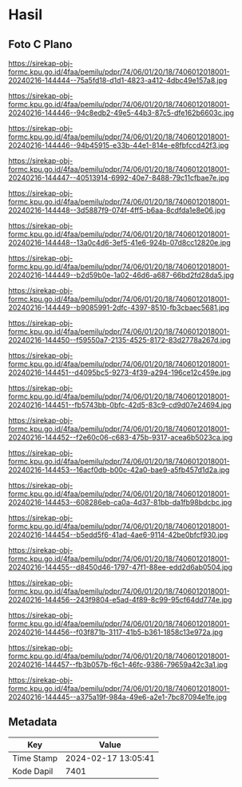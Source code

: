 # Hasil

## Foto C Plano

https://sirekap-obj-formc.kpu.go.id/4faa/pemilu/pdpr/74/06/01/20/18/7406012018001-20240216-144444--75a5fd18-d1d1-4823-a412-4dbc49e157a8.jpg

https://sirekap-obj-formc.kpu.go.id/4faa/pemilu/pdpr/74/06/01/20/18/7406012018001-20240216-144446--94c8edb2-49e5-44b3-87c5-dfe162b6603c.jpg

https://sirekap-obj-formc.kpu.go.id/4faa/pemilu/pdpr/74/06/01/20/18/7406012018001-20240216-144446--94b45915-e33b-44e1-814e-e8fbfccd42f3.jpg

https://sirekap-obj-formc.kpu.go.id/4faa/pemilu/pdpr/74/06/01/20/18/7406012018001-20240216-144447--40513914-6992-40e7-8488-79c11cfbae7e.jpg

https://sirekap-obj-formc.kpu.go.id/4faa/pemilu/pdpr/74/06/01/20/18/7406012018001-20240216-144448--3d5887f9-074f-4ff5-b6aa-8cdfda1e8e06.jpg

https://sirekap-obj-formc.kpu.go.id/4faa/pemilu/pdpr/74/06/01/20/18/7406012018001-20240216-144448--13a0c4d6-3ef5-41e6-924b-07d8cc12820e.jpg

https://sirekap-obj-formc.kpu.go.id/4faa/pemilu/pdpr/74/06/01/20/18/7406012018001-20240216-144449--b2d59b0e-1a02-46d6-a687-66bd2fd28da5.jpg

https://sirekap-obj-formc.kpu.go.id/4faa/pemilu/pdpr/74/06/01/20/18/7406012018001-20240216-144449--b9085991-2dfc-4397-8510-fb3cbaec5681.jpg

https://sirekap-obj-formc.kpu.go.id/4faa/pemilu/pdpr/74/06/01/20/18/7406012018001-20240216-144450--f59550a7-2135-4525-8172-83d2778a267d.jpg

https://sirekap-obj-formc.kpu.go.id/4faa/pemilu/pdpr/74/06/01/20/18/7406012018001-20240216-144451--d4095bc5-9273-4f39-a294-196ce12c459e.jpg

https://sirekap-obj-formc.kpu.go.id/4faa/pemilu/pdpr/74/06/01/20/18/7406012018001-20240216-144451--fb5743bb-0bfc-42d5-83c9-cd9d07e24694.jpg

https://sirekap-obj-formc.kpu.go.id/4faa/pemilu/pdpr/74/06/01/20/18/7406012018001-20240216-144452--f2e60c06-c683-475b-9317-acea6b5023ca.jpg

https://sirekap-obj-formc.kpu.go.id/4faa/pemilu/pdpr/74/06/01/20/18/7406012018001-20240216-144453--16acf0db-b00c-42a0-bae9-a5fb457d1d2a.jpg

https://sirekap-obj-formc.kpu.go.id/4faa/pemilu/pdpr/74/06/01/20/18/7406012018001-20240216-144453--608286eb-ca0a-4d37-81bb-da1fb98bdcbc.jpg

https://sirekap-obj-formc.kpu.go.id/4faa/pemilu/pdpr/74/06/01/20/18/7406012018001-20240216-144454--b5edd5f6-41ad-4ae6-9114-42be0bfcf930.jpg

https://sirekap-obj-formc.kpu.go.id/4faa/pemilu/pdpr/74/06/01/20/18/7406012018001-20240216-144455--d8450d46-1797-47f1-88ee-edd2d6ab0504.jpg

https://sirekap-obj-formc.kpu.go.id/4faa/pemilu/pdpr/74/06/01/20/18/7406012018001-20240216-144456--243f9804-e5ad-4f89-8c99-95cf64dd774e.jpg

https://sirekap-obj-formc.kpu.go.id/4faa/pemilu/pdpr/74/06/01/20/18/7406012018001-20240216-144456--f03f871b-3117-41b5-b361-1858c13e972a.jpg

https://sirekap-obj-formc.kpu.go.id/4faa/pemilu/pdpr/74/06/01/20/18/7406012018001-20240216-144457--fb3b057b-f6c1-46fc-9386-79659a42c3a1.jpg

https://sirekap-obj-formc.kpu.go.id/4faa/pemilu/pdpr/74/06/01/20/18/7406012018001-20240216-144445--a375a19f-984a-49e6-a2e1-7bc87094e1fe.jpg


## Metadata

| Key        | Value               |
| ---------- | ------------------- |
| Time Stamp | 2024-02-17 13:05:41 |
| Kode Dapil | 7401                |



